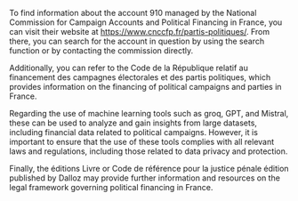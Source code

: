 To find information about the account 910 managed by the National Commission for Campaign Accounts and Political Financing in France, you can visit their website at <https://www.cnccfp.fr/partis-politiques/>. From there, you can search for the account in question by using the search function or by contacting the commission directly.

Additionally, you can refer to the Code de la République relatif au financement des campagnes électorales et des partis politiques, which provides information on the financing of political campaigns and parties in France.

Regarding the use of machine learning tools such as groq, GPT, and Mistral, these can be used to analyze and gain insights from large datasets, including financial data related to political campaigns. However, it is important to ensure that the use of these tools complies with all relevant laws and regulations, including those related to data privacy and protection.

Finally, the éditions Livre or Code de référence pour la justice pénale édition published by Dalloz may provide further information and resources on the legal framework governing political financing in France.